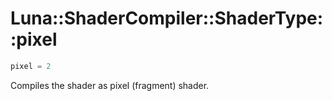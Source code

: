 # Luna::ShaderCompiler::ShaderType::pixel

```c++
pixel = 2
```

Compiles the shader as pixel (fragment) shader. 

